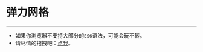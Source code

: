 # 弹力网格
---
- 如果你浏览器不支持大部分的`ES6`语法，可能会玩不转。
- 请尽情的拖拽吧：[点我](https://intellilab.github.io/elastic-mesh/)。
